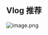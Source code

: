 ## Vlog 推荐

![image.png](https://i0.hdslb.com/bfs/openplatform/33f9d0dc5b4e9045faea028c6370fa2b081b0c30.png)

